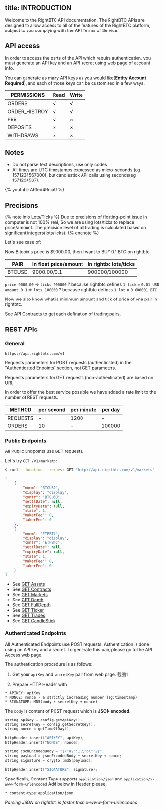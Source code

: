 title: INTRODUCTION
---
Welcome to the RightBTC API documentation.
The RightBTC APIs are designed to allow access to all of the features of the RightBTC platform, subject to you complying with the API Terms of Service.

## API access

In order to access the parts of the API which require authentication, you must generate an API key and an API secret using web page of account info.

You can generate as many API keys as you would like(**Entity Account Required**), and each of those keys can be customised in a few ways.

|  PERMISSIONS | Read | Write |
|  ------- | -------| ------- |
|  ORDERS   |  √  | √ | 
|  ORDER_HISTROY   |  √  | √ | 
|  FEE |  √  | × | 
|  DEPOSITS |  ×  | × | 
|  WITHDRAWS |  ×  | × | 

## Notes

* Do not parse text descriptions, use only codes
* All times are UTC timestamps expressed as micro-seconds (eg 1571234567000), but candlestick API calls using seconds(eg 1571234567).

{% youtube ARted4RniaU %}

## Precisions

{% note info Lots/Ticks %}
Due to precisions of floating-point issue in computer is not 100% real,
So we are using lots/ticks to replace price/amount.
The precision level of all trading is calculated based on significant integers(lots/ticks).
{% endnote %}

Let's see case of:

Now Bitcoin's price is $9000.00, then I want to BUY 0.1 BTC on rightbtc.

|  PAIR | In float price/amount | In rightbc lots/ticks |
|  ------- | -------| ------- |
|  BTCUSD |  9000.00/0.1  | 900000/100000 |

`price 9000.00` => `ticks 900000` ? because rightbtc defines `1 tick` = `0.01 USD`
`amount 0.1` => `lots 100000` ? because rightbtc defines `1 lot` = `0.000001 BTC`

Now we also know what is minimum amount and tick of price of one pair in rightbtc.

See API [Contracts](https://api.rightbc.com/v1/contracts) to get each defination of trading pairs.

## REST APIs

### General
```
https://api.rightbtc.com/v1
```
Requests parameters for POST requests (authenticated) in the "Authenticated Enpoints" section, not GET parameters.

Requests parameters for GET requests (non-authenticated) are based on URI,

In order to offer the best service possible we have added a rate limit to the number of REST requests.

|  METHOD | per second | per minute | per day |
|  ------- | -------| ------- | ------- |
|  REQUESTS | - | 1200 | - |
|  ORDERS |  10 | - | 100000 |


### Public Endpoints

All Public Endpoints use GET requests.

Let's try `GET /v1/markets`:
``` bash
$ curl --location --request GET "http://api.rightbtc.com/v1/markets"
```
```json
[
    {
        "mnem": "BTCUSD",
        "display": "display",
        "contr": "BTCUSD",
        "settlDate": null,
        "expiryDate": null,
        "state": 1,
        "makerFee": 0,
        "takerFee": 0
    },
    {
        "mnem": "ETPBTC",
        "display": "display",
        "contr": "ETPBTC",
        "settlDate": null,
        "expiryDate": null,
        "state": 1,
        "makerFee": 0,
        "takerFee": 0
    }
]
```

* See [GET Assets]()
* See [GET Contracts]()
* See [GET Markets]()
* See [GET Depth]()
* See [GET FullDepth]()
* See [GET Ticker]()
* See [GET Trades]()
* See [GET CandleStick]()

### Authenticated Endpoints

All Authenticated Endpoints use POST requests.
Authentication is done using an API key and a secret.
To generate this pair, please go to the API Access web page.

The authentication procedure is as follows:

1. Get your `apiKey` and `secretKey` pair from web page.
截图1

2. Prepare HTTP Header with
```
* APIKEY: apiKey
* NONCE: nonce - a strictly increasing number (eg:timestamp)
* SIGNATURE: MD5(body + secretKey + nonce)
```
The `body` is content of POST request which is **JSON encoded**.

```cpp
string apiKey = config.getApiKey();
string secretKey = config.getSecretKey();
string nonce = getTimeOfDay();

httpHeader.insert("APIKEY", apiKey);
httpHeader.insert("NONCE", nonce);

string jsonEncodedBody = "{\"a\":1,\"b\":2}";
string payload = jsonEncodedBody + secretKey + nonce;
string signature = crypto::md5(payload);

httpHeader.insert("SIGNATURE", signature);
```

Specifically, Content Type supports `application/json` and `application/x-www-form-urlencoded`
Add below in Header please,
```
* content-type:application/json
```
*Parsing JSON on rightbtc is faster than x-www-form-urlencoded*

